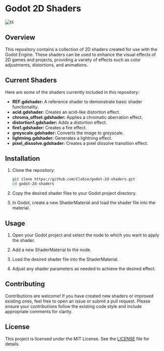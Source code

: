 # Godot 2D Shaders

![til](https://cdn.discordapp.com/attachments/1208997280439599124/1265498938488918046/Godot_v4.2.2-stable_win64_a2frezdB8q.gif?ex=66a1bb3a&is=66a069ba&hm=8c736fb7bbea1a4f8de929cd4b4f6758188bdf2dfee602bee238a998e001510b)

## Overview

This repository contains a collection of 2D shaders created for use with the Godot Engine. These shaders can be used to enhance the visual effects of 2D games and projects, providing a variety of effects such as color adjustments, distortions, and animations.

## Current Shaders

Here are some of the shaders currently included in this repository:

- **REF.gdshader:** A reference shader to demonstrate basic shader functionality.
- **acid.gdshader:** Creates an acid-like distortion effect.
- **chroma_offset.gdshader:** Applies a chromatic aberration effect.
- **distortion1.gdshader:** Adds a distortion effect.
- **fire1.gdshader:** Creates a fire effect.
- **greyscale.gdshader:** Converts the image to greyscale.
- **lightning.gdshader:** Generates a lightning effect.
- **pixel_dissolve.gdshader:** Creates a pixel dissolve transition effect.

## Installation

1. Clone the repository:

    ```bash
    git clone https://github.com/Clobie/godot-2d-shaders.git
    cd godot-2d-shaders
    ```

2. Copy the desired shader files to your Godot project directory.

3. In Godot, create a new ShaderMaterial and load the shader file into the material.

## Usage

1. Open your Godot project and select the node to which you want to apply the shader.

2. Add a new ShaderMaterial to the node.

3. Load the desired shader file into the ShaderMaterial.

4. Adjust any shader parameters as needed to achieve the desired effect.

## Contributing

Contributions are welcome! If you have created new shaders or improved existing ones, feel free to open an issue or submit a pull request. Please ensure your contributions follow the existing code style and include appropriate comments for clarity.

## License

This project is licensed under the MIT License. See the [LICENSE](LICENSE) file for details.
